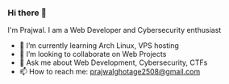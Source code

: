 ### Hi there 👋
I'm Prajwal. I am a Web Developer and Cybersecurity enthusiast

- 🌱 I’m currently learning Arch Linux, VPS hosting
- 👯 I’m looking to collaborate on Web Projects
- 💬 Ask me about Web Development, Cybersecurity, CTFs
- 📫 How to reach me: prajwalghotage2508@gmail.com
